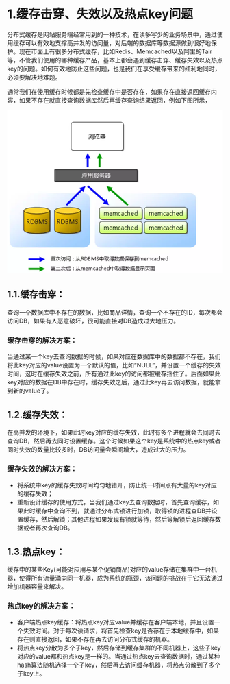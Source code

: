 # 1.缓存击穿、失效以及热点key问题

分布式缓存是网站服务端经常用到的一种技术，在读多写少的业务场景中，通过使用缓存可以有效地支撑高并发的访问量，对后端的数据库等数据源做到很好地保护。现在市面上有很多分布式缓存，比如Redis、Memcached以及阿里的Tair等，不管我们使用的哪种缓存产品，基本上都会遇到缓存击穿、缓存失效以及热点key的问题。如何有效地防止这些问题，也是我们在享受缓存带来的红利地同时，必须要解决地难题。

通常我们在使用缓存时候都是先检查缓存中是否存在，如果存在直接返回缓存内容，如果不存在就直接查询数据库然后再缓存查询结果返回，例如下图所示，

![img](/static/image/616903-4f6c97a3c449734b.webp)

## 1.1.**缓存击穿：**

查询一个数据库中不存在的数据，比如商品详情，查询一个不存在的ID，每次都会访问DB，如果有人恶意破坏，很可能直接对DB造成过大地压力。

### **缓存击穿的解决方案：**

当通过某一个key去查询数据的时候，如果对应在数据库中的数据都不存在，我们将此key对应的value设置为一个默认的值，比如“NULL”，并设置一个缓存的失效时间，这时在缓存失效之前，所有通过此key的访问都被缓存挡住了。后面如果此key对应的数据在DB中存在时，缓存失效之后，通过此key再去访问数据，就能拿到新的value了。

## 1.2.**缓存失效：** 　　

在高并发的环境下，如果此时key对应的缓存失效，此时有多个进程就会去同时去查询DB，然后再去同时设置缓存。这个时候如果这个key是系统中的热点key或者同时失效的数量比较多时，DB访问量会瞬间增大，造成过大的压力。

### **缓存失效的解决方案：**

* 将系统中key的缓存失效时间均匀地错开，防止统一时间点有大量的key对应的缓存失效；
* 重新设计缓存的使用方式，当我们通过key去查询数据时，首先查询缓存，如果此时缓存中查询不到，就通过分布式锁进行加锁，取得锁的进程查DB并设置缓存，然后解锁；其他进程如果发现有锁就等待，然后等解锁后返回缓存数据或者再次查询DB。

## 1.3.**热点key：**

缓存中的某些Key\(可能对应用与某个促销商品\)对应的value存储在集群中一台机器，使得所有流量涌向同一机器，成为系统的瓶颈，该问题的挑战在于它无法通过增加机器容量来解决。

### **热点key的解决方案：**

* 客户端热点key缓存：将热点key对应value并缓存在客户端本地，并且设置一个失效时间。对于每次读请求，将首先检查key是否存在于本地缓存中，如果存在则直接返回，如果不存在再去访问分布式缓存的机器。
* 将热点key分散为多个子key，然后存储到缓存集群的不同机器上，这些子key对应的value都和热点key是一样的。当通过热点key去查询数据时，通过某种hash算法随机选择一个子key，然后再去访问缓存机器，将热点分散到了多个子key上。



